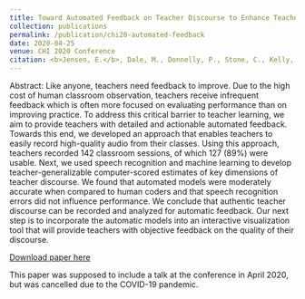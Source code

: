 ```yaml
---
title: Toward Automated Feedback on Teacher Discourse to Enhance Teacher Learning
collection: publications
permalink: /publication/chi20-automated-feedback
date: 2020-04-25
venue: CHI 2020 Conference
citation: <b>Jensen, E.</b>, Dale, M., Donnelly, P., Stone, C., Kelly, S., Godley, A., & D'Mello, S. K. (2020). &quot;Toward Automated Feedback on Teacher Discourse to Enhance Teacher Learning.&quot; Proceedings of the ACM CHI Conference on Human Factors in Computing Systems (CHI 2020).
---
```

Abstract: Like anyone, teachers need feedback to improve. Due to the high cost of human classroom observation, teachers receive infrequent feedback which is often more focused on evaluating performance than on improving practice. To address this critical barrier to teacher learning, we aim to provide teachers with detailed and actionable automated feedback. Towards this end, we developed an approach that enables teachers to easily record high-quality audio from their classes. Using this approach, teachers recorded 142 classroom sessions, of which 127 (89%) were usable. Next, we used speech recognition and machine learning to develop teacher-generalizable computer-scored estimates of key dimensions of teacher discourse. We found that automated models were moderately accurate when compared to human coders and that speech recognition errors did not influence performance. We conclude that authentic teacher discourse can be recorded and analyzed for automatic feedback. Our next step is to incorporate the automatic models into an interactive visualization tool that will provide teachers with objective feedback on the quality of their discourse.

[Download paper here](../files/jensen-chi-20-camera-ready-v4.pdf)

This paper was supposed to include a talk at the conference in April 2020, but was cancelled due to the COVID-19 pandemic.
